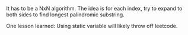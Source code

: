 It has to be a NxN algorithm.
The idea is for each index, try to expand to both sides to find longest palindromic substring.

One lesson learned: Using static variable will likely throw off leetcode.
